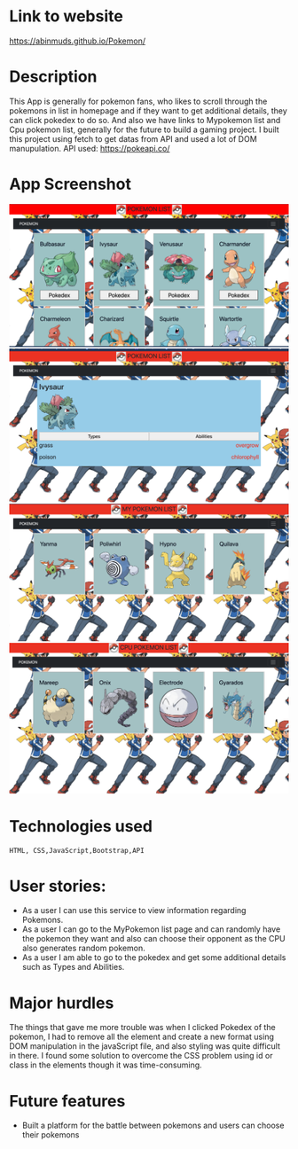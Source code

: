 # Link to website
https://abinmuds.github.io/Pokemon/

# Description
This App is generally for pokemon fans, who likes to scroll through the pokemons in list in homepage and if they want to get additional details, they can click pokedex to do so. And also we have links to Mypokemon list and Cpu pokemon list, generally for the future to build a gaming project.
I built this project using fetch to get datas from API and used a lot of DOM manupulation.
API used: https://pokeapi.co/

# App Screenshot
![](images/PokeApi.png)
![](images/pokedetails.png)
![](images/mypokemonlist.png)
![](images/cpupokemonlist.png)


# Technologies used
    HTML, CSS,JavaScript,Bootstrap,API

# User stories:

* As a user I can use this service to view information regarding Pokemons.
* As a user I can go to the MyPokemon list page and can randomly have the pokemon they want and also can choose their opponent as the CPU also generates random pokemon.
* As a user I am able to go to the pokedex and get some additional details such as Types and Abilities.


# Major hurdles
The things that gave me more trouble was when I clicked Pokedex of the pokemon, I had to remove all the element and create a new format using DOM manipulation in the javaScript file, and also styling was quite difficult in there. I found some solution to overcome the CSS problem using id or class in the elements though it was time-consuming.

# Future features
* Built a platform for the battle between pokemons and users can choose their pokemons

